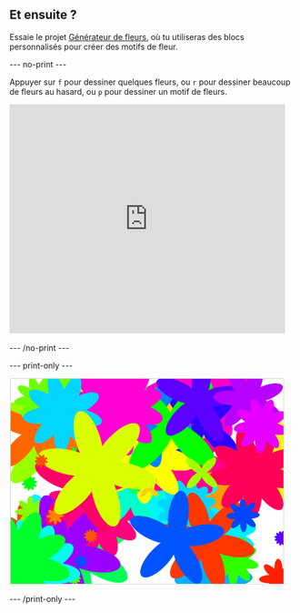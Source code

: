## Et ensuite ?

Essaie le projet [Générateur de fleurs](https://projects.raspberrypi.org/en/projects/flower-generator?utm_source=pathway&utm_medium=whatnext&utm_campaign=projects), où tu utiliseras des blocs personnalisés pour créer des motifs de fleur.

\--- no-print \---

Appuyer sur `f` pour dessiner quelques fleurs, ou `r` pour dessiner beaucoup de fleurs au hasard, ou `p` pour dessiner un motif de fleurs.

<div class="scratch-preview">
  <iframe allowtransparency="true" width="485" height="402" src="https://scratch.mit.edu/projects/embed/253355932/?autostart=false" frameborder="0" scrolling="no"></iframe>
</div>

\--- /no-print \---

\--- print-only \---

![fleurs aléatoires](images/flower-random.png)

\--- /print-only \---